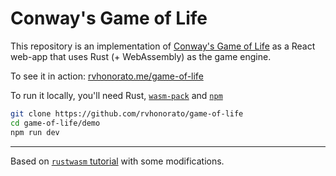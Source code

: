 # Conway's Game of Life

This repository is an implementation of
[Conway's Game of Life](https://en.wikipedia.org/wiki/Conway%27s_Game_of_Life)
as a React web-app that uses Rust (+ WebAssembly) as the game engine.

To see it in action: [rvhonorato.me/game-of-life](https://rvhonorato.me/game-of-life)

To run it locally, you'll need Rust, [`wasm-pack`](https://github.com/rustwasm/wasm-pack)
and [`npm`](https://docs.npmjs.com/downloading-and-installing-node-js-and-npm)

```bash
git clone https://github.com/rvhonorato/game-of-life
cd game-of-life/demo
npm run dev
```

---

Based on
[`rustwasm` tutorial](https://rustwasm.github.io/docs/book/game-of-life/introduction.html)
with some modifications.
